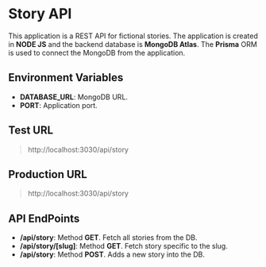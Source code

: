 # Story API

This application is a REST API for fictional stories. The application is created in **NODE JS** and the backend database is **MongoDB Atlas**. The **Prisma** ORM is used to connect the MongoDB from the application.

## Environment Variables

-   **DATABASE_URL**: MongoDB URL.
-   **PORT**: Application port.

## Test URL

> http://localhost:3030/api/story

## Production URL

> http://localhost:3030/api/story

## API EndPoints

-   **/api/story**: Method **GET**. Fetch all stories from the DB.
-   **/api/story/[slug]**: Method **GET**. Fetch story specific to the slug.
-   **/api/story**: Method **POST**. Adds a new story into the DB.
